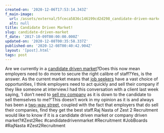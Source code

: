```yaml
---
created-on: '2020-12-06T17:53:14.343Z'
f_main-image:
  url: /assets/external/5fceca5836c146199cd2d298_candidate-driven-market.png
  alt: null
title: Candidate Driven Market!
slug: candidate-driven-market
f_date: '2017-10-09T00:00:00.000Z'
updated-on: '2020-12-08T00:35:58.337Z'
published-on: '2020-12-08T00:40:42.904Z'
layout: '[post].html'
tags: post
---
```


Are we currently in a [candidate driven market](#)?Does this now mean employers need to do more to secure the right calibre of staff?Yes, is the answer. As the current market means that [job seekers](#) have a vast choice of opportunities, I think employers need to act quickly and sell their company if they like someone at interview.I had this conversation with a client last week saying, ‘I don’t need to [sell my company](#) as it is down to the candidate to sell themselves to me?’This doesn’t work in my opinion as it is and always has been a [two-way street](#), coupled with the fact that employers that do sell their companies, find they get the best staff.Raj Nasta of Zest 2 Recruitment would like to know if it is a candidate driven market or company driven market?#Zest2Rec #candidatedrivenmarket #Recruitment #JobBoards #RajNasta #Zest2Recruitment
